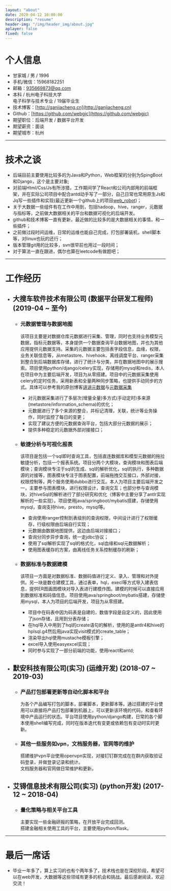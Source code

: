 ```yaml
---
layout: "about"
date: 2020-04-12 10:00:00
description: "resume"
header-img: "/img/header_img/about.jpg"
aplayer: false
fixed: false
---
```


# 个人信息

 - 甘家城 / 男 / 1996
 - 手机/微信：15968182251  
 - 邮箱：935669873@qq.com
 - 本科 / 杭州电子科技大学  
   电子科学与技术专业 / 19届毕业生 
 - 技术博客：[http://ganjiacheng.cn](http://ganjiacheng.cn)
 - Github：[https://github.com/webgjc](https://github.com/webgjc)
 - 期望职位：后端开发 / 数据平台开发
 - 期望薪资：面谈
 - 期望城市：杭州

---

# 技术之谈

- 后端目前主要使用比较多的为Java和Python，Web框架的分别为SpingBoot和Django，这个是主要对象;
- 对前端Html/Css/Js有所涉猎，工作期间学了React和公司内部用的前端框架，并在实际公司项目中配合antd动手写了一部分，自己日常也常用原生Js和Jq写一些插件和实现(最近更新一个github上的项目[web_robot](https://github.com/webgjc/web_robot))；
- 关于大数据一些组件有在工作中用到，包括hadoop，hive，ranger，元数据与指标等，之前做大数据相关的平台和数据可视化的后端开发。
- github和技术博客一直有更新，最近做的比较多的是大数据相关的事情，和一些插件；
- 之前做过段时间运维，日常的运维也能自己完成，打包部署装机，shell脚本等，对linux也玩的还行；
- 版本管理git用的比较多，svn很早前也用过一段时间；
- 对于算法一直在跟进，偶尔也算在leetcode有做题吧；

---

# 工作经历

- ## 大搜车软件技术有限公司 (数据平台研发工程师) (2019-04 ~ 至今)

  - ### 元数据管理与数据地图

    该项目主要是对数据仓库元数据进行采集、管理，同时也支持业务模型元数据，指标元数据等，本身提供一个数据查询平台数据地图，并也为其他应用提供元数据支持。采集的元数据主要包括表字段信息，血缘，权限，业务关联信息等，从metastore、hivehook、离线调度平台、ranger采集到整合到后端数据库存储，进行了统计与分类，并在数据地图中的展示搜索。项目使用python/django/celery实现，存储用的mysql和redis，本人在项目中为主要后端开发，项目为从零搭建。项目中的元数据采集使用celery的定时任务，采用新表和全量两种同步策略，也提供手动同步的方式。具体可以参考我的原创博客[讲讲元数据](https://ganjiacheng.cn/article/%E8%AE%B2%E8%AE%B2%E5%85%83%E6%95%B0%E6%8D%AE/)与[元数据采集](https://ganjiacheng.cn/article/hive%E4%B8%8Emysql%E5%85%83%E6%95%B0%E6%8D%AE%E7%9A%84%E5%BF%AB%E9%80%9F%E9%87%87%E9%9B%86/)
    - 对元数据采集进行了多层次(增量全量)多方式(手动定时)多来源(metastore/information_schema)的优化；
    - 元数据进行了多个来源的整合，并标记清理，关联，统计等业务操作，同时监控了每日的变更；
    - 实现了建议方便的元数据查询平台，包括大部分元数据的展示；
    - 提供多种稳定的元数据外部对接接口；

  - ### 敏捷分析与可视化报表

    该项目是包括一个sql即时查询工具，包括直连数据库和模型元数据的拖拉敏捷分析，包括一个报表系统。项目分两个大模块，查询模块和图表后端模块；查询模块专注于sql的生成、sql的解析优化，sql的执行，多种数据源的对接等，图表模块专注于图表配置，前端拖拽交互接口，外部对接，权限控制等，两个服务使用dubbo进行交互。本人为项目主要后端开发之一，主要参与图表模块，进行权限设计，查询交互；也部分参与查询模块，对hiveSql的解析进行了部分研究和优化（博客中主要分享了antlr实现解析的一些实现）。项目使用java/springboot/mybatis搭建，存储使用mysql，查询支持hive，presto，mysql等。
    - 查询使用ranger控制到表级别的查询权限，中间设计进行了权限缓存，行级权限由后端自行实现；
    - 元数据由数据地图提供，这边由后端对接接口；
    - 查询分同步异步查询，统一走jdbc协议；
    - 使用了sql解析实现了sql的格式化，sql血缘和sql元数据解析；
    - 使用图表缓存的方案，由离线任务关系控制缓存的刷新；

  - ### 数据标准与数据建模

    该项目一方面是对数据标准、数据码值进行定义、录入、管理和对外提供。另一块是数仓建模工具，通过表单，hql，execl等方式导入建表信息，提供ER图画图模块对导入表进行建模作图。建模的时候可以直接应用到数据标准和码值信息。项目使用java/springboot/mybatis搭建，存储使用mysql，本人为项目的后端开发，项目为从零搭建。
    - 项目中在码表中因为码表是自建的，数值字段是自定义的，因此使用了json存储，且用到分表存储；
    - 在hql导入中用到了hql的create语句的解析，使用的是antlr4和hive的hplsql.g4然后用java实现visit模式的create_table；
    - 渲染导出hql使用mustache模板引擎；
    - excel导入使用easyexcel实现；
    - 同时参与实现了一部分前端的功能，使用react和antd;

- ## 默安科技有限公司(实习) (运维开发) (2018-07 ~ 2019-03) 

  - ### 产品打包部署更新等自动化脚本和平台

    为各个产品编写打包的脚本，部署脚本，更新脚本等。通过搭建的平台使用可以直接将产品打包部署到机器上，可以更新该环境的代码，和查看环境中产品运行的状态。平台项目使用python/django构建，日常的各个脚本使用shell编写完成，同时在版本迭代有变更或依赖包有变动时实时更新。

  - ### 其他一些服务如vpn，文档服务器，官网等的维护

    搭建维护vpn平台使用openvpn实现，对接钉钉群完成在在群内获取验证码登录，并做登录记录和统计。  
    文档服务器和官网做日常维护和更新。

- ## 艾锝信息技术有限公司(实习) (python开发) (2017-12 ~ 2018-04)
  
  - ### 量化策略与相关平台工具

    主要实现一些金融研报的策略，在开放平台完成回测。  
    搭建金融相关使用工具的平台，主要使用python/flask。

---

# 最后一席话
- 毕业一年多了，算上实习的也有个两年多了，技术栈也是在深挖阶段，希望可以在web开发，大数据等这些领域有更多的机会和挑战。最后感谢阅读，欢迎交流！
